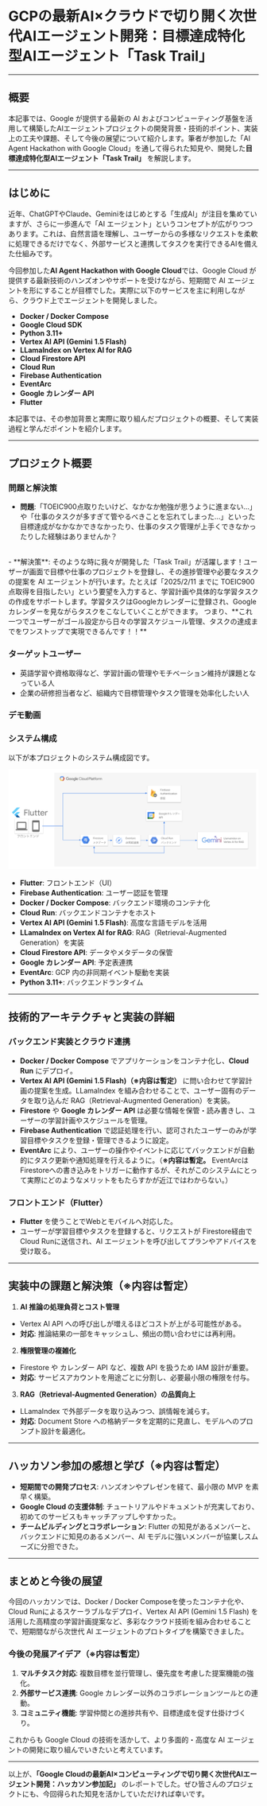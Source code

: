 # GCPの最新AI×クラウドで切り開く次世代AIエージェント開発：目標達成特化型AIエージェント「Task Trail」

---

## 概要

本記事では、Google が提供する最新の AI およびコンピューティング基盤を活用して構築したAIエージェントプロジェクトの開発背景・技術的ポイント、実装上の工夫や課題、そして今後の展望について紹介します。筆者が参加した「AI Agent Hackathon with Google Cloud」を通して得られた知見や、開発した**目標達成特化型AIエージェント「Task Trail」** を解説します。

---

## はじめに

近年、ChatGPTやClaude、Geminiをはじめとする「生成AI」が注目を集めていますが、さらに一歩進んで「AI エージェント」というコンセプトが広がりつつあります。これは、自然言語を理解し、ユーザーからの多様なリクエストを柔軟に処理できるだけでなく、外部サービスと連携してタスクを実行できるAIを備えた仕組みです。

今回参加した**AI Agent Hackathon with Google Cloud**では、Google Cloud が提供する最新技術のハンズオンやサポートを受けながら、短期間で AI エージェントを形にすることが目標でした。実際に以下のサービスを主に利用しながら、クラウド上でエージェントを開発しました。

- **Docker / Docker Compose**
- **Google Cloud SDK**
- **Python 3.11+**
- **Vertex AI API (Gemini 1.5 Flash)**
- **LLamaIndex on Vertex AI for RAG**
- **Cloud Firestore API**
- **Cloud Run**
- **Firebase Authentication**
- **EventArc**
- **Google カレンダー API**
- **Flutter**

本記事では、その参加背景と実際に取り組んだプロジェクトの概要、そして実装過程と学んだポイントを紹介します。

---

## プロジェクト概要

### 問題と解決策

- **問題**:「TOEIC900点取りたいけど、なかなか勉強が思うように進まない...」や「仕事のタスクが多すぎて管やるべきことを忘れてしまった...」といった目標達成がなかなかできなかったり、仕事のタスク管理が上手くできなかったりした経験はありませんか？
<br>
- **解決策**: そのような時に我々が開発した「Task Trail」が活躍します！ユーザーが画面で目標や仕事のプロジェクトを登録し、その進捗管理や必要なタスクの提案を AI エージェントが行います。たとえば「2025/2/11 までに TOEIC900点取得を目指したい」という要望を入力すると、学習計画や具体的な学習タスクの作成をサポートします。学習タスクはGoogleカレンダーに登録され、Googleカレンダーを見ながらタスクをこなしていくことができます。
つまり、**これ一つでユーザーがゴール設定から日々の学習スケジュール管理、タスクの達成までをワンストップで実現できるんです！！**

### ターゲットユーザー

- 英語学習や資格取得など、学習計画の管理やモチベーション維持が課題となっている人
- 企業の研修担当者など、組織内で目標管理やタスク管理を効率化したい人

### デモ動画


### システム構成

以下が本プロジェクトのシステム構成図です。

![システム構成図](./images/system_configuration_chart.png)

- **Flutter**: フロントエンド（UI）
- **Firebase Authentication**: ユーザー認証を管理
- **Docker / Docker Compose**: バックエンド環境のコンテナ化
- **Cloud Run**: バックエンドコンテナをホスト
- **Vertex AI API (Gemini 1.5 Flash)**: 高度な言語モデルを活用
- **LLamaIndex on Vertex AI for RAG**: RAG（Retrieval-Augmented Generation）を実装
- **Cloud Firestore API**: データやメタデータの保管
- **Google カレンダー API**: 予定表連携
- **EventArc**: GCP 内の非同期イベント駆動を実装
- **Python 3.11+**: バックエンドランタイム

---

## 技術的アーキテクチャと実装の詳細

### バックエンド実装とクラウド連携

- **Docker / Docker Compose** でアプリケーションをコンテナ化し、**Cloud Run** にデプロイ。
- **Vertex AI API (Gemini 1.5 Flash)（※内容は暫定）** に問い合わせて学習計画の提案を生成。LLamaIndex を組み合わせることで、ユーザー固有のデータを取り込んだ RAG（Retrieval-Augmented Generation）を実装。
- **Firestore** や **Google カレンダー API** は必要な情報を保管・読み書きし、ユーザーの学習計画やスケジュールを管理。
- **Firebase Authentication** で認証処理を行い、認可されたユーザーのみが学習目標やタスクを登録・管理できるように設定。
- **EventArc** により、ユーザーの操作やイベントに応じてバックエンドが自動的にタスク更新や通知処理を行えるように。（**※内容は暫定。** EventArcはFirestoreへの書き込みをトリガーに動作するが、それがこのシステムにとって実際にどのようなメリットをもたらすかが近江ではわからない。）

### フロントエンド（Flutter）

- **Flutter** を使うことでWebとモバイルへ対応した。
- ユーザーが学習目標やタスクを登録すると、リクエストが Firestore経由でCloud Runに送信され、AI エージェントを呼び出してプランやアドバイスを受け取る。

---

## 実装中の課題と解決策（※内容は暫定）

1. **AI 推論の処理負荷とコスト管理**

- Vertex AI API への呼び出しが増えるほどコストが上がる可能性がある。
- **対応**: 推論結果の一部をキャッシュし、頻出の問い合わせには再利用。

2. **権限管理の複雑化**

- Firestore や カレンダー API など、複数 API を扱うため IAM 設計が重要。
- **対応**: サービスアカウントを用途ごとに分割し、必要最小限の権限を付与。

3. **RAG（Retrieval-Augmented Generation）の品質向上**

- LLamaIndex で外部データを取り込みつつ、誤情報を減らす。
- **対応**: Document Store への格納データを定期的に見直し、モデルへのプロンプト設計を最適化。

---

## ハッカソン参加の感想と学び（※内容は暫定）

- **短期間での開発プロセス**: ハンズオンやプレゼンを経て、最小限の MVP を素早く構築。
- **Google Cloud の支援体制**: チュートリアルやドキュメントが充実しており、初めてのサービスもキャッチアップしやすかった。
- **チームビルディングとコラボレーション**: Flutter の知見があるメンバーと、バックエンドに知見のあるメンバー、AI モデルに強いメンバーが協業しスムーズに分担できた。

---

## まとめと今後の展望

今回のハッカソンでは、Docker / Docker Composeを使ったコンテナ化や、Cloud Runによるスケーラブルなデプロイ、Vertex AI API (Gemini 1.5 Flash) を活用した高精度の学習計画提案など、多彩なクラウド技術を組み合わせることで、短期間ながら次世代 AI エージェントのプロトタイプを構築できました。

### 今後の発展アイデア（※内容は暫定）

1. **マルチタスク対応**: 複数目標を並行管理し、優先度を考慮した提案機能の強化。
2. **外部サービス連携**: Google カレンダー以外のコラボレーションツールとの連動。
3. **コミュニティ機能**: 学習仲間との進捗共有や、目標達成を促す仕掛けづくり。

これからも Google Cloud の技術を活かして、より多面的・高度な AI エージェントの開発に取り組んでいきたいと考えています。

---

以上が、**「Google Cloudの最新AI×コンピューティングで切り開く次世代AIエージェント開発：ハッカソン参加記」** のレポートでした。ぜひ皆さんのプロジェクトにも、今回得られた知見を活かしていただければ幸いです。
